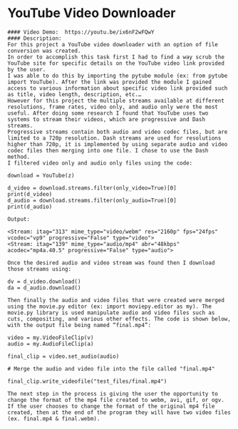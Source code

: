 
# YouTube Video Downloader

    #### Video Demo:  https://youtu.be/ix6nF2wFQwY
    #### Description:
    For this project a YouTube video downloader with an option of file conversion was created.  
    In order to accomplish this task first I had to find a way scrub the YouTube site for specific details on the YouTube video link provided by the user. 
    I was able to do this by importing the pytube module (ex: from pytube import YouTube). After the link was provided the module I gained access to various information about specific video link provided such as title, video length, description, etc.… 
    However for this project the multiple streams available at different resolutions, frame rates, video only, and audio only were the most useful. After doing some research I found that YouTube uses two systems to stream their videos, which are progressive and Dash streams. 
    Progressive streams contain both audio and video codec files, but are limited to a 720p resolution. Dash streams are used for resolutions higher than 720p, it is implemented by using separate audio and video codec files then merging into one file. I chose to use the Dash method. 
    I filtered video only and audio only files using the code:

    download = YouTube(z)

    d_video = download.streams.filter(only_video=True)[0]
    print(d_video)
    d_audio = download.streams.filter(only_audio=True)[0]
    print(d_audio)

    Output:

    <Stream: itag="313" mime_type="video/webm" res="2160p" fps="24fps" vcodec="vp9" progressive="False" type="video">
    <Stream: itag="139" mime_type="audio/mp4" abr="48kbps" acodec="mp4a.40.5" progressive="False" type="audio">

    Once the desired audio and video stream was found then I download those streams using:

    dv = d_video.download()
    da = d_audio.download()

    Then finally the audio and video files that were created were merged using the movie.py editor (ex: import moviepy.editor as my). The movie.py library is used manipulate audio and video files such as cuts, compositing, and various other effects. The code is shown below, with the output file being named “final.mp4”:

    video = my.VideoFileClip(v)
    audio = my.AudioFileClip(a)

    final_clip = video.set_audio(audio)

    # Merge the audio and video file into the file called "final.mp4"

    final_clip.write_videofile("test_files/final.mp4")

    The next step in the process is giving the user the opportunity to change the format of the mp4 file created to webm, avi, gif, or ogv. 
    If the user chooses to change the format of the original mp4 file created, then at the end of the program they will have two video files (ex. final.mp4 & final.webm).
